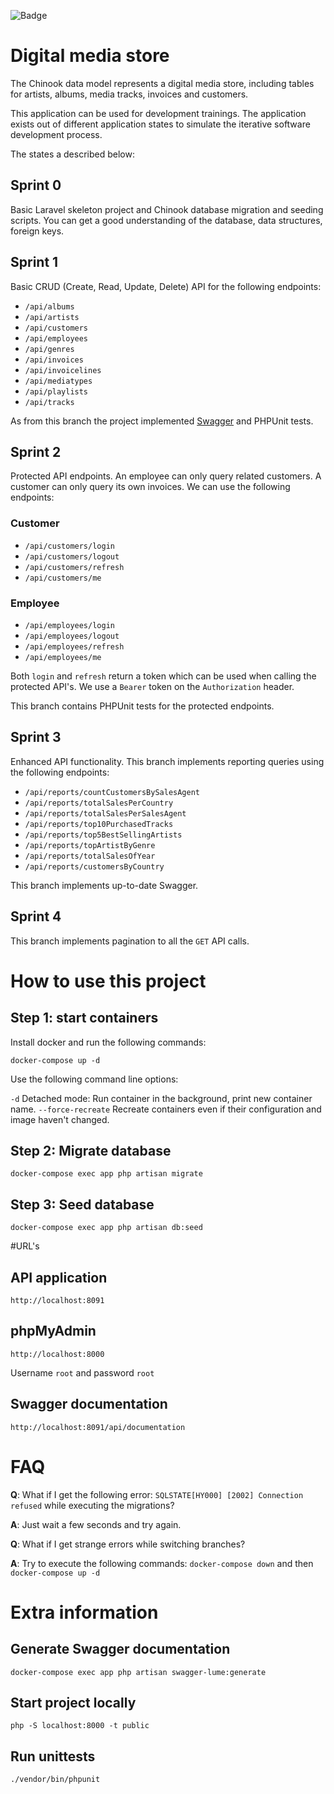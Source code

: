 ![Badge](https://github.com/testsmith-io/test-application-api-docker/actions/workflows/laravel.yml/badge.svg)

# Digital media store

The Chinook data model represents a digital media store, including tables for artists, albums, media tracks, invoices and customers.

This application can be used for development trainings. The application exists out of different application states to simulate the iterative software development process.

The states a described below:

## Sprint 0
Basic Laravel skeleton project and Chinook database migration and seeding scripts. You can get a good understanding of the database, data structures, foreign keys.

## Sprint 1
Basic CRUD (Create, Read, Update, Delete) API for the following endpoints:

- `/api/albums`
- `/api/artists`
- `/api/customers`
- `/api/employees`
- `/api/genres`
- `/api/invoices`
- `/api/invoicelines`
- `/api/mediatypes`
- `/api/playlists`
- `/api/tracks`

As from this branch the project implemented [Swagger](https://swagger.io/) and PHPUnit tests.

## Sprint 2
Protected API endpoints. An employee can only query related customers. A customer can only query its own invoices. We can use the following endpoints:

### Customer
- `/api/customers/login`
- `/api/customers/logout`
- `/api/customers/refresh`
- `/api/customers/me`

### Employee
- `/api/employees/login`
- `/api/employees/logout`
- `/api/employees/refresh`
- `/api/employees/me`

Both `login` and `refresh` return a token which can be used when calling the protected API's. We use a `Bearer` token on the `Authorization` header.

This branch contains PHPUnit tests for the protected endpoints. 

## Sprint 3
Enhanced API functionality. This branch implements reporting queries using the following endpoints:

- `/api/reports/countCustomersBySalesAgent`
- `/api/reports/totalSalesPerCountry`
- `/api/reports/totalSalesPerSalesAgent`
- `/api/reports/top10PurchasedTracks`
- `/api/reports/top5BestSellingArtists`
- `/api/reports/topArtistByGenre`
- `/api/reports/totalSalesOfYear`
- `/api/reports/customersByCountry`

This branch implements up-to-date Swagger.

## Sprint 4
This branch implements pagination to all the `GET` API calls.


# How to use this project

## Step 1: start containers
Install docker and run the following commands:

`docker-compose up -d`

Use the following command line options:

`-d` Detached mode: Run container in the background, print new container name.
`--force-recreate` Recreate containers even if their configuration and image haven't changed.


## Step 2: Migrate database
`docker-compose exec app php artisan migrate`

## Step 3: Seed database
`docker-compose exec app php artisan db:seed`


#URL's

## API application
`http://localhost:8091`

## phpMyAdmin
`http://localhost:8000`

Username `root` and password `root`

## Swagger documentation
`http://localhost:8091/api/documentation`


# FAQ

**Q**: What if I get the following error: `SQLSTATE[HY000] [2002] Connection refused` while executing the migrations?

**A**: Just wait a few seconds and try again.

 
**Q**: What if I get strange errors while switching branches?

**A**: Try to execute the following commands: `docker-compose down` and then `docker-compose up -d`

# Extra information

## Generate Swagger documentation
`docker-compose exec app php artisan swagger-lume:generate`

## Start project locally
`php -S localhost:8000 -t public`

## Run unittests
`./vendor/bin/phpunit`
